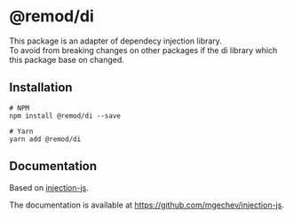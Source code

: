 # @remod/di

This package is an adapter of dependecy injection library.  
To avoid from breaking changes on other packages if the di library which this package base on changed.

## Installation

```
# NPM
npm install @remod/di --save

# Yarn
yarn add @remod/di
```

## Documentation

Based on [injection-js](https://github.com/mgechev/injection-js).

The documentation is available at https://github.com/mgechev/injection-js.
